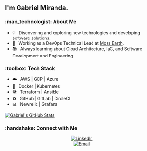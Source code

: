<h2> I'm Gabriel Miranda.</h2>

<h3> :man_technologist: About Me </h3>

- :bulb:      &nbsp; Discovering and exploring new technologies and developing software solutions.
- :briefcase: &nbsp; Working as a DevOps Technical Lead at [Moss Earth](https://moss.earth).
- :books:     &nbsp; Always learning about Cloud Architecture, IaC, and Software Development and Engineering

<h3> :toolbox: Tech Stack</h3>

- :cloud:             &nbsp; AWS | GCP | Azure
- :whale:             &nbsp; Docker | Kubernetes
- :hammer_and_wrench: &nbsp; Terraform | Ansible
- :recycle:           &nbsp; GitHub | GitLab | CircleCI
- :bar_chart:         &nbsp; Newrelic | Grafana

[![Gabriel's GitHub Stats](https://github-readme-stats.vercel.app/api?username=gabriel8fm&show_icons=true)](https://github.com/gabriel8fm)<br>

<h3> :handshake: Connect with Me </h3>

<p align="center">
<a href="https://www.linkedin.com/in/gabriel8fm/"><img alt="LinkedIn" src="https://img.shields.io/badge/LinkedIn-Gabriel%20Miranda-blue?style=flat-%20%20%20%20square&logo=linkedin"><br></a>
<a href="mailto:contato@gabrielmiranda.me"><img alt="Email" src="https://img.shields.io/badge/Email-contato[at]gabrielmiranda[dot]me-blue?style=flat-square&logo=gmail"></a>
</p>
